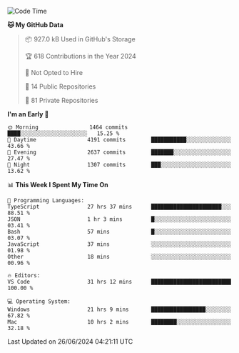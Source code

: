 <!--START_SECTION:waka-->
![Code Time](http://img.shields.io/badge/Code%20Time-5%2C813%20hrs%2021%20mins-blue)

**🐱 My GitHub Data** 

> 📦 927.0 kB Used in GitHub's Storage 
 > 
> 🏆 618 Contributions in the Year 2024
 > 
> 🚫 Not Opted to Hire
 > 
> 📜 14 Public Repositories 
 > 
> 🔑 81 Private Repositories 
 > 
**I'm an Early 🐤** 

```text
🌞 Morning                1464 commits        ████░░░░░░░░░░░░░░░░░░░░░   15.25 % 
🌆 Daytime                4191 commits        ███████████░░░░░░░░░░░░░░   43.66 % 
🌃 Evening                2637 commits        ███████░░░░░░░░░░░░░░░░░░   27.47 % 
🌙 Night                  1307 commits        ███░░░░░░░░░░░░░░░░░░░░░░   13.62 % 
```


📊 **This Week I Spent My Time On** 

```text
💬 Programming Languages: 
TypeScript               27 hrs 37 mins      ██████████████████████░░░   88.51 % 
JSON                     1 hr 3 mins         █░░░░░░░░░░░░░░░░░░░░░░░░   03.41 % 
Bash                     57 mins             █░░░░░░░░░░░░░░░░░░░░░░░░   03.07 % 
JavaScript               37 mins             ░░░░░░░░░░░░░░░░░░░░░░░░░   01.98 % 
Other                    18 mins             ░░░░░░░░░░░░░░░░░░░░░░░░░   00.96 % 

🔥 Editors: 
VS Code                  31 hrs 12 mins      █████████████████████████   100.00 % 

💻 Operating System: 
Windows                  21 hrs 9 mins       █████████████████░░░░░░░░   67.82 % 
Mac                      10 hrs 2 mins       ████████░░░░░░░░░░░░░░░░░   32.18 % 
```


 Last Updated on 26/06/2024 04:21:11 UTC
<!--END_SECTION:waka-->

